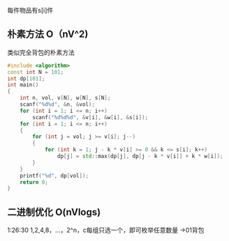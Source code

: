 每件物品有s\[i]件
## 朴素方法 O（nV^2)
类似完全背包的朴素方法
```c++
#include <algorithm>
const int N = 101;
int dp[101];
int main()
{
    int n, vol, v[N], w[N], s[N];
    scanf("%d%d", &n, &vol);
    for (int i = 1; i <= n; i++)
        scanf("%d%d%d", &v[i], &w[i], &s[i]);
    for (int i = 1; i <= n; i++)
    {
        for (int j = vol; j >= v[i]; j--)
        {
            for (int k = 1; j - k * v[i] >= 0 && k <= s[i]; k++)
                dp[j] = std::max(dp[j], dp[j - k * v[i]] + k * w[i]);
        }
    }
    printf("%d", dp[vol]);
    return 0;
}
```
## 二进制优化 O(nVlogs)
  1:26:30
  1,2,4,8，...，2^n，c每组只选一个，即可枚举任意数量
  ->01背包
  